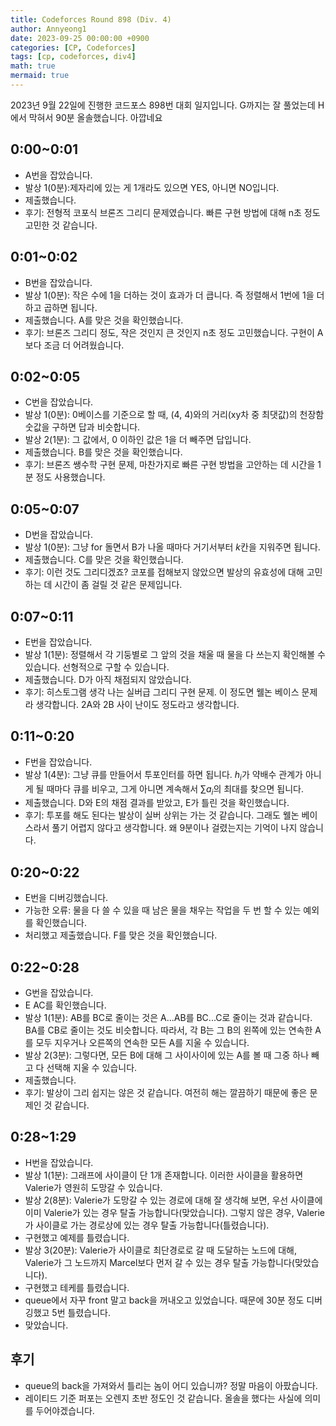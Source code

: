 ```yaml
---
title: Codeforces Round 898 (Div. 4)
author: Annyeong1
date: 2023-09-25 00:00:00 +0900
categories: [CP, Codeforces]
tags: [cp, codeforces, div4]
math: true
mermaid: true
---
```

2023년 9월 22일에 진행한 코드포스 898번 대회 일지입니다. G까지는 잘 풀었는데 H에서 막혀서 90분 올솔했습니다. 아깝네요

## 0:00~0:01
- A번을 잡았습니다.
- 발상 1(0분):제자리에 있는 게 1개라도 있으면 YES, 아니면 NO입니다.
- 제출했습니다.
- 후기: 전형적 코포식 브론즈 그리디 문제였습니다. 빠른 구현 방법에 대해 n초 정도 고민한 것 같습니다.

## 0:01~0:02
- B번을 잡았습니다.
- 발상 1(0분): 작은 수에 1을 더하는 것이 효과가 더 큽니다. 즉 정렬해서 1번에 1을 더하고 곱하면 됩니다.
- 제출했습니다. A를 맞은 것을 확인했습니다.
- 후기: 브론즈 그리디 정도, 작은 것인지 큰 것인지 n초 정도 고민했습니다. 구현이 A보다 조금 더 어려웠습니다.

## 0:02~0:05
- C번을 잡았습니다.
- 발상 1(0분): 0베이스를 기준으로 할 때, (4, 4)와의 거리(xy차 중 최댓값)의 천장함숫값을 구하면 답과 비슷합니다.
- 발상 2(1분): 그 값에서, 0 이하인 값은 1을 더 빼주면 답입니다.
- 제출했습니다. B를 맞은 것을 확인했습니다.
- 후기: 브론즈 쌩수학 구현 문제, 마찬가지로 빠른 구현 방법을 고안하는 데 시간을 1분 정도 사용했습니다.

## 0:05~0:07
- D번을 잡았습니다.
- 발상 1(0분): 그냥 for 돌면서 B가 나올 때마다 거기서부터 $k$칸을 지워주면 됩니다.
- 제출했습니다. C를 맞은 것을 확인했습니다.
- 후기: 이런 것도 그리디겠죠? 코포를 접해보지 않았으면 발상의 유효성에 대해 고민하는 데 시간이 좀 걸릴 것 같은 문제입니다.

## 0:07~0:11
- E번을 잡았습니다.
- 발상 1(1분): 정렬해서 각 기둥별로 그 앞의 것을 채울 때 물을 다 쓰는지 확인해볼 수 있습니다. 선형적으로 구할 수 있습니다.
- 제출했습니다. D가 아직 채점되지 않았습니다.
- 후기: 히스토그램 생각 나는 실버급 그리디 구현 문제. 이 정도면 웰논 베이스 문제라 생각합니다. 2A와 2B 사이 난이도 정도라고 생각합니다.

## 0:11~0:20
- F번을 잡았습니다.
- 발상 1(4분): 그냥 큐를 만들어서 투포인터를 하면 됩니다. $h_i$가 약배수 관계가 아니게 될 때마다 큐를 비우고, 그게 아니면 계속해서 $\sum a_i$의 최대를 찾으면 됩니다.
- 제출했습니다. D와 E의 채점 결과를 받았고, E가 틀린 것을 확인했습니다.
- 후기: 투포를 해도 된다는 발상이 실버 상위는 가는 것 같습니다. 그래도 웰논 베이스라서 풀기 어렵지 않다고 생각합니다. 왜 9분이나 걸렸는지는 기억이 나지 않습니다.

## 0:20~0:22
- E번을 디버깅했습니다.
- 가능한 오류: 물을 다 쓸 수 있을 때 남은 물을 채우는 작업을 두 번 할 수 있는 예외를 확인했습니다.
- 처리했고 제출했습니다. F를 맞은 것을 확인했습니다.

## 0:22~0:28
- G번을 잡았습니다.
- E AC를 확인했습니다.
- 발상 1(1분): AB를 BC로 줄이는 것은 A...AB를 BC...C로 줄이는 것과 같습니다. BA를 CB로 줄이는 것도 비슷합니다. 따라서, 각 B는 그 B의 왼쪽에 있는 연속한 A를 모두 지우거나 오른쪽의 연속한 모든 A를 지울 수 있습니다.
- 발상 2(3분): 그렇다면, 모든 B에 대해 그 사이사이에 있는 A를 볼 때 그중 하나 빼고 다 선택해 지울 수 있습니다.
- 제출했습니다.
- 후기: 발상이 그리 쉽지는 않은 것 같습니다. 여전히 해는 깔끔하기 때문에 좋은 문제인 것 같습니다.

## 0:28~1:29
- H번을 잡았습니다.
- 발상 1(1분): 그래프에 사이클이 단 1개 존재합니다. 이러한 사이클을 활용하면 Valerie가 영원히 도망갈 수 있습니다.
- 발상 2(8분): Valerie가 도망갈 수 있는 경로에 대해 잘 생각해 보면, 우선 사이클에 이미 Valerie가 있는 경우 탈출 가능합니다(맞았습니다). 그렇지 않은 경우, Valerie가 사이클로 가는 경로상에 있는 경우 탈출 가능합니다(틀렸습니다).
- 구현했고 예제를 틀렸습니다.
- 발상 3(20분): Valerie가 사이클로 최단경로로 갈 때 도달하는 노드에 대해, Valerie가 그 노드까지 Marcel보다 먼저 갈 수 있는 경우 탈출 가능합니다(맞았습니다).
- 구현했고 테케를 틀렸습니다.
- queue에서 자꾸 front 말고 back을 꺼내오고 있었습니다. 때문에 30분 정도 디버깅했고 5번 틀렸습니다.
- 맞았습니다.

## 후기
- queue의 back을 가져와서 틀리는 놈이 어디 있습니까? 정말 마음이 아팠습니다.
- 레이티드 기준 퍼포는 오렌지 초반 정도인 것 같습니다. 올솔을 했다는 사실에 의미를 두어야겠습니다.
